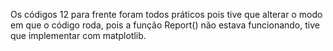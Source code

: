 Os códigos 12 para frente foram todos práticos pois tive que alterar o modo em que o código roda, pois a função Report() não estava funcionando, tive que implementar com matplotlib.
